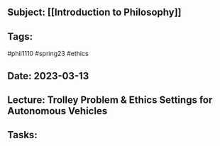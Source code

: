 ## Subject: [[Introduction to Philosophy]]
## Tags:
#phil1110 #spring23 #ethics 
## Date: 2023-03-13
## Lecture: Trolley Problem & Ethics Settings for Autonomous Vehicles

## Tasks: